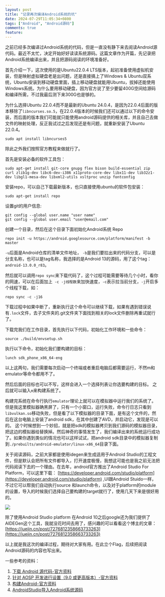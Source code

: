 ```yaml
---
layout: post
title: "记录再次编译Android系统的坑"
date: 2024-07-29T11:05:34+0800
tags: ["Android", "Android源码"]
comments: true
feature: 
---
```


之前已经多次编译过Android系统的代码，但是一直没有静下来去阅读Android源代码。最近不太忙，决定开始好好读读系统源码。这篇文章作为开篇，先记录把Android系统编译出来，并且把源码阅读的环境准备好。

<!--more-->

首先介绍一下，这次使用的是Ubuntu22.0.4 LTS版本，起初准备使用虚拟机安装，但是映射虚拟硬盘老是出问题，还是直接搞上了Windows &  Ubuntu双系统，Ubuntu安装到移动硬盘里面，插上移动硬盘就能用Ubuntu，拔掉还能使用Windows系统。为什么要用移动硬盘，因为官方说了至少要留400G空间给源码和编译所需，不过我最后测下来300G也是够的。

为什么选择Ubuntu 22.0.4而不是最新的Ubuntu 24.0.4，是因为22.0.4后面的版本移除了`libncurses.so.5`，在22.0.4版本的时候我们还可以通过以下的命令安装，而后面的版本我们可能就只能使用android源码提供的相关库，并且自己去做文件的映射处理，反正我试过之后发现还是有问题，就重新安装了Ubuntu 22.0.4。
```shell
sudo apt install libncurses5
```

除此之外我们按照官方教程来做就行了。

首先是安装必备的软件工具包：

```shell
sudo apt-get install git-core gnupg flex bison build-essential zip curl zlib1g-dev libc6-dev-i386 x11proto-core-dev libx11-dev lib32z1-dev libgl1-mesa-dev libxml2-utils xsltproc unzip fontconfig
```
安装repo，可以自己下载最新版本，也只直接使用ubuntu的软件包安装：
```shell
sudo apt-get install repo
```

设置git的用户信息:
```shell
git config --global user.name "user name"
git config --global user.email "user@email.com"
```
创建一个目录，然后在这个目录下面初始化Android系统 Repo
```shell
repo init -u https://android.googlesource.com/platform/manifest -b master
```

`-u`后面是Android仓库的清单文件地址， `-b`是我们要拉出来的代码分支，可以是分支名称，也可以是tag名称，我选择的是Android 13的源码，用了这个tag： `android-13.0.0_r83`。

然后就可以调用`repo sync`来下载代码了，这个过程可能需要等待几个小时，看你的网速，可以在后面加上` -c -j线程数`来加快速度，`-c`表示拉当前分支，`-j`开启多个线程下载，如：
```shell
repo sync -c -j16
```

下载过程中如果中断了，重新执行这个命令可以继续下载，如果有遇到错误说有`.lock`文件，去子文件夹的.git文件夹下面找到相关的lock文件删除再重试就行了。

下载完我们在工作目录，首先执行以下代码，初始化工作环境和一些命令：
```shell
source ./build/envsetup.sh
```

执行以下命令，初始化我们要构建的目标：
```shell
lunch sdk_phone_x86_64-eng
```
以上这两句，我们需要每次启动一个终端或者重启电脑后都需要运行，不然m和emulator等命令都用不了。

然后后面的目标也可以不写，这样会进入一个选择列表让你选要构建的目标。
之后就可以输入`m`来构建系统了。

构建完系统在命令行执行`emulator`理论上就可以在模拟器中运行我们的系统了。但是我这里模拟器确黑屏了，只有一个小窗口，运行失败，命令行日志只看到`libvulkan.so`移动失败，但是看了以下模拟器的目录下面，是有这个文件的，然后在这台电脑上安装了android sdk，在其中创建了AVD，并启动它，发现是可以的。
这个时候想到一个妙招，就是把sdk的模拟器拷贝到我们源码的模拟器目录，把这边的模拟器给替换掉。然后神奇的事情发生了，我们编译出来的系统运行成功了。如果你遇到类似的情况也可以这样试试，把android sdk目录中的模拟器复制到`./prebuilts/android-emulator/linux-x86_64`目录下面。

关于阅读源码，之前大家都是使用idegen来生成适用于Android Studio的工程文件，但是默认会把所有文件都导入，打开速度极慢，我想这可能也是我之前无法把代码阅读下去的一个理由。在去年，android官方推出了Android Studio For Platform，可以这里下载： [https://developer.android.com/studio/platform](https://developer.android.com/studio/platform) ,UI跟Android Stuido一样，不过它可以帮我们自动执行source 和launch命令，以及对于platform的module的设置，导入的时候我们选择自己要构建的target就行了，使用几天下来是很好用的。

![](https://img.isming.me/image/asfp.png)

除了使用Android Studio platform 在Android 10之后google还为我们提供了AIDEGen这个工具，我就没花时间去用了，感兴趣的可以看看这个博主的文章：[https://juejin.cn/post/7276812358663733263](https://juejin.cn/post/7276812358663733263)

以上就是我这次的编译过程，期待对大家有用。在此立个Flag，后续把阅读Android源码的内容也写出来。

一些参考的资料：
1. [下载 Android 源代码-官方资料](https://source.android.com/docs/setup/download/downloading?hl=zh-cn)      
2. [针对 AOSP 开发进行设置（9.0 或更高版本）-官方资料](https://source.android.com/docs/setup/start/requirements?hl=zh-cn)        
3. [构建Android-官方资料](https://source.android.com/docs/setup/build/building?hl=zh-cn)      
4. [AndroidStudio导入Android系统源码](https://juejin.cn/post/7276812358663733263)

